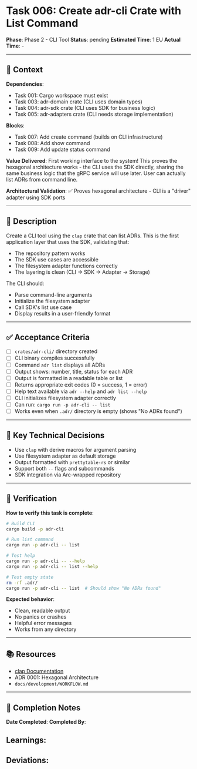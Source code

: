 # Task 006: Create adr-cli Crate with List Command

**Phase**: Phase 2 - CLI Tool
**Status**: pending
**Estimated Time**: 1 EU
**Actual Time**: -

---

## 📍 Context

**Dependencies**:
- Task 001: Cargo workspace must exist
- Task 003: adr-domain crate (CLI uses domain types)
- Task 004: adr-sdk crate (CLI uses SDK for business logic)
- Task 005: adr-adapters crate (CLI needs storage implementation)

**Blocks**:
- Task 007: Add create command (builds on CLI infrastructure)
- Task 008: Add show command
- Task 009: Add update status command

**Value Delivered**:
First working interface to the system! This proves the hexagonal architecture works - the CLI uses the SDK directly, sharing the same business logic that the gRPC service will use later. User can actually list ADRs from command line.

**Architectural Validation**:
✅ Proves hexagonal architecture - CLI is a "driver" adapter using SDK ports

---

## 📝 Description

Create a CLI tool using the `clap` crate that can list ADRs. This is the first application layer that uses the SDK, validating that:
- The repository pattern works
- The SDK use cases are accessible
- The filesystem adapter functions correctly
- The layering is clean (CLI → SDK → Adapter → Storage)

The CLI should:
- Parse command-line arguments
- Initialize the filesystem adapter
- Call SDK's list use case
- Display results in a user-friendly format

---

## ✅ Acceptance Criteria

- [ ] `crates/adr-cli/` directory created
- [ ] CLI binary compiles successfully
- [ ] Command `adr list` displays all ADRs
- [ ] Output shows: number, title, status for each ADR
- [ ] Output is formatted in a readable table or list
- [ ] Returns appropriate exit codes (0 = success, 1 = error)
- [ ] Help text available via `adr --help` and `adr list --help`
- [ ] CLI initializes filesystem adapter correctly
- [ ] Can run: `cargo run -p adr-cli -- list`
- [ ] Works even when `.adr/` directory is empty (shows "No ADRs found")

---

## 🔧 Key Technical Decisions

- Use `clap` with derive macros for argument parsing
- Use filesystem adapter as default storage
- Output formatted with `prettytable-rs` or similar
- Support both `--` flags and subcommands
- SDK integration via Arc-wrapped repository

---

## 🧪 Verification

**How to verify this task is complete**:
```bash
# Build CLI
cargo build -p adr-cli

# Run list command
cargo run -p adr-cli -- list

# Test help
cargo run -p adr-cli -- --help
cargo run -p adr-cli -- list --help

# Test empty state
rm -rf .adr/
cargo run -p adr-cli -- list  # Should show "No ADRs found"
```

**Expected behavior**:
- Clean, readable output
- No panics or crashes
- Helpful error messages
- Works from any directory

---

## 📚 Resources

- [clap Documentation](https://docs.rs/clap/)
- ADR 0001: Hexagonal Architecture
- `docs/development/WORKFLOW.md`

---

## 📝 Completion Notes

**Date Completed**:
**Completed By**:

**Learnings**:
-

**Deviations**:
-
